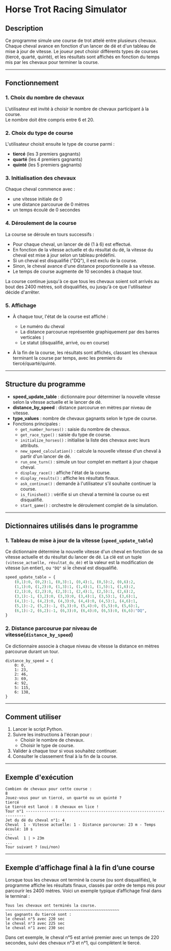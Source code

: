 # Horse Trot Racing Simulator

## Description

Ce programme simule une course de trot attelé entre plusieurs chevaux. Chaque cheval avance en fonction d'un lancer de dé et d'un tableau de mise à jour de vitesse. Le joueur peut choisir différents types de courses (tiercé, quarté, quinté), et les résultats sont affichés en fonction du temps mis par les chevaux pour terminer la course.

---

## Fonctionnement

### 1. Choix du nombre de chevaux

L'utilisateur est invité à choisir le nombre de chevaux participant à la course.  
Le nombre doit être compris entre 6 et 20.

### 2. Choix du type de course

L'utilisateur choisit ensuite le type de course parmi :

- **tiercé** (les 3 premiers gagnants)
- **quarté** (les 4 premiers gagnants)
- **quinté** (les 5 premiers gagnants)

### 3. Initialisation des chevaux

Chaque cheval commence avec :

- une vitesse initiale de 0
- une distance parcourue de 0 mètres
- un temps écoulé de 0 secondes

### 4. Déroulement de la course

La course se déroule en tours successifs :

- Pour chaque cheval, un lancer de dé (1 à 6) est effectué.
- En fonction de la vitesse actuelle et du résultat du dé, la vitesse du cheval est mise à jour selon un tableau prédéfini.
- Si un cheval est disqualifié ("DQ"), il est exclu de la course.
- Sinon, le cheval avance d'une distance proportionnelle à sa vitesse.
- Le temps de course augmente de 10 secondes à chaque tour.

La course continue jusqu'à ce que tous les chevaux soient soit arrivés au bout des 2400 mètres, soit disqualifiés, ou jusqu'à ce que l'utilisateur décide d'arrêter.

### 5. Affichage

- À chaque tour, l'état de la course est affiché :  
  - Le numéro du cheval  
  - La distance parcourue représentée graphiquement par des barres verticales `|`  
  - Le statut (disqualifié, arrivé, ou en course)

- À la fin de la course, les résultats sont affichés, classant les chevaux terminant la course par temps, avec les premiers du tiercé/quarté/quinté.

---

## Structure du programme

- **speed_update_table** : dictionnaire pour déterminer la nouvelle vitesse selon la vitesse actuelle et le lancer de dé.
- **distance_by_speed** : distance parcourue en mètres par niveau de vitesse.
- **type_values** : nombre de chevaux gagnants selon le type de course.
- Fonctions principales :
  - `get_number_horses()` : saisie du nombre de chevaux.
  - `get_race_type()` : saisie du type de course.
  - `initialize_horses()` : initialise la liste des chevaux avec leurs attributs.
  - `new_speed_calculation()` : calcule la nouvelle vitesse d'un cheval à partir d'un lancer de dé.
  - `run_one_turn()` : simule un tour complet en mettant à jour chaque cheval.
  - `display_race()` : affiche l'état de la course.
  - `display_results()` : affiche les résultats finaux.
  - `ask_continue()` : demande à l'utilisateur s'il souhaite continuer la course.
  - `is_finished()` : vérifie si un cheval a terminé la course ou est disqualifié.
  - `start_game()` : orchestre le déroulement complet de la simulation.

---

## Dictionnaires utilisés dans le programme

### 1. Tableau de mise à jour de la vitesse (`speed_update_table`)

Ce dictionnaire détermine la nouvelle vitesse d'un cheval en fonction de sa vitesse actuelle et du résultat du lancer de dé. La clé est un tuple `(vitesse_actuelle, résultat_du_dé)` et la valeur est la modification de vitesse (un entier), ou `"DQ"` si le cheval est disqualifié.

```python
speed_update_table = {
    (0,1):0, (0,2):1, (0,3):1, (0,4):1, (0,5):2, (0,6):2,
    (1,1):0, (1,2):0, (1,3):1, (1,4):1, (1,5):1, (1,6):2,
    (2,1):0, (2,2):0, (2,3):1, (2,4):1, (2,5):1, (2,6):2,
    (3,1):-1, (3,2):0, (3,3):0, (3,4):1, (3,5):1, (3,6):1,
    (4,1):-1, (4,2):0, (4,3):0, (4,4):0, (4,5):1, (4,6):1,
    (5,1):-2, (5,2):-1, (5,3):0, (5,4):0, (5,5):0, (5,6):1,
    (6,1):-2, (6,2):-1, (6,3):0, (6,4):0, (6,5):0, (6,6):"DQ",
}
```


### 2. Distance parcourue par niveau de vitesse(`distance_by_speed`)

Ce dictionnaire associe à chaque niveau de vitesse la distance en mètres parcourue durant un tour.

```
distance_by_speed = {
    0: 0,
    1: 23,
    2: 46,
    3: 69,
    4: 92,
    5: 115,
    6: 138,
}
```

---

## Comment utiliser

1. Lancer le script Python.
2. Suivre les instructions à l'écran pour :
   - Choisir le nombre de chevaux.
   - Choisir le type de course.
3. Valider à chaque tour si vous souhaitez continuer.
4. Consulter le classement final à la fin de la course.

---

## Exemple d'exécution

```plaintext
Combien de chevaux pour cette course : 
8
Jouez-vous pour un tiercé, un quarté ou un quinté ? 
tiercé
Le tiercé est lancé : 8 chevaux en lice !
Tour n°1 ----------------------------------------------------------------------
Jet du dé du cheval n°1: 4
Cheval  1 - Vitesse actuelle: 1 - Distance parcourue: 23 m - Temps écoulé: 10 s
...
Cheval  1 | > 23m
...
Tour suivant ? (oui/non)
```
---

## Exemple d’affichage final à la fin d’une course

Lorsque tous les chevaux ont terminé la course (ou sont disqualifiés), le programme affiche les résultats finaux, classés par ordre de temps mis pour parcourir les 2400 mètres. Voici un exemple typique d’affichage final dans le terminal :

```plaintext
Tous les chevaux ont terminés la course.
~~~~~~~~~~~~~~~~~~~~~~~~~~~~~~~~~~~~~~~~~~~~~~~~~~
les gagnants du tiercé sont : 
le cheval n°5 avec 220 sec
le cheval n°3 avec 225 sec
le cheval n°1 avec 230 sec
```

Dans cet exemple, le cheval n°5 est arrivé premier avec un temps de 220 secondes, suivi des chevaux n°3 et n°1, qui complètent le tiercé.